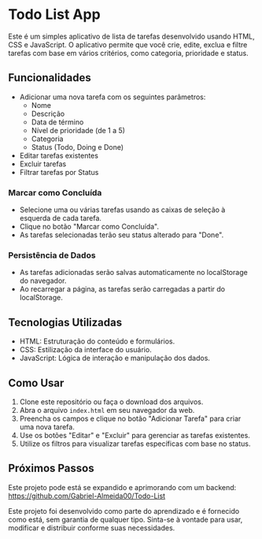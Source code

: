 # Todo List App

Este é um simples aplicativo de lista de tarefas desenvolvido usando HTML, CSS e JavaScript. O aplicativo permite que você crie, edite, exclua e filtre tarefas com base em vários critérios, como categoria, prioridade e status.

## Funcionalidades

- Adicionar uma nova tarefa com os seguintes parâmetros:
  - Nome
  - Descrição
  - Data de término
  - Nível de prioridade (de 1 a 5)
  - Categoria
  - Status (Todo, Doing e Done)
- Editar tarefas existentes
- Excluir tarefas
- Filtrar tarefas por Status

 ###  Marcar como Concluída

- Selecione uma ou várias tarefas usando as caixas de seleção à esquerda de cada tarefa.
- Clique no botão "Marcar como Concluída".
- As tarefas selecionadas terão seu status alterado para "Done".

###  Persistência de Dados

- As tarefas adicionadas serão salvas automaticamente no localStorage do navegador.
- Ao recarregar a página, as tarefas serão carregadas a partir do localStorage.


## Tecnologias Utilizadas

- HTML: Estruturação do conteúdo e formulários.
- CSS: Estilização da interface do usuário.
- JavaScript: Lógica de interação e manipulação dos dados.

## Como Usar

1. Clone este repositório ou faça o download dos arquivos.
2. Abra o arquivo `index.html` em seu navegador da web.
3. Preencha os campos e clique no botão "Adicionar Tarefa" para criar uma nova tarefa.
4. Use os botões "Editar" e "Excluir" para gerenciar as tarefas existentes.
5. Utilize os filtros para visualizar tarefas específicas com base no status.

## Próximos Passos

Este projeto pode está se expandido e aprimorando com um backend: https://github.com/Gabriel-Almeida00/Todo-List



Este projeto foi desenvolvido como parte do aprendizado e é fornecido como está, sem garantia de qualquer tipo. Sinta-se à vontade para usar, modificar e distribuir conforme suas necessidades.
